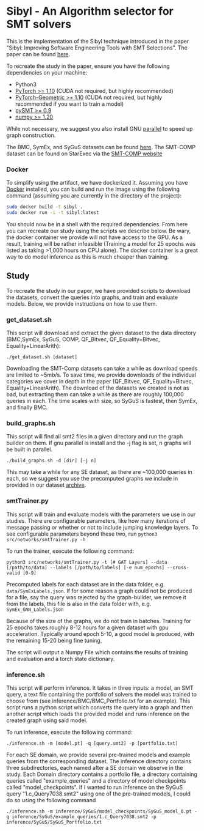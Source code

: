 # Sibyl - An Algorithm selector for SMT solvers

This is the implementation of the Sibyl technique introduced in the paper "Sibyl: Improving Software Engineering Tools with SMT Selections". The paper can be found [here](Sibyl_ICSE_Paper.pdf).

To recreate the study in the paper, ensure you have the following dependencies on your machine:

- Python3
- [PyTorch >= 1.10](https://pytorch.org/) (CUDA not required, but highly recommended)
- [PyTorch-Geometric >= 1.10](https://pytorch-geometric.readthedocs.io/en/latest/notes/installation.html) (CUDA not required, but highly recommended if you want to train a model)
- [pySMT >= 0.9](https://github.com/pysmt/pysmt)
- [numpy >= 1.20](https://numpy.org/)

While not necessary, we suggest you also install GNU [parallel](https://www.gnu.org/software/parallel/) to speed up graph construction.

The BMC, SymEx, and SyGuS datasets can be found [here](https://doi.org/10.5281/zenodo.6521827). The SMT-COMP dataset can be found on StarExec via the [SMT-COMP website](https://smt-comp.github.io/2021/benchmarks.html)

### Docker
To simplify using the artifact, we have dockerized it. Assuming you have [Docker](https://docs.docker.com/engine/install/ubuntu/) installed, you can build and run the image using the following command (assuming you are currently in the directory of the project):

```bash
sudo docker build -t sibyl .
sudo docker run -i -t sibyl:latest
```

You should now be in a shell with the required dependencies. From here you can recreate our study using the scripts we describe below. Be wary, the docker container we provide will not have access to the GPU. As a result, training will be rather infeasible (Training a model for 25 epochs was listed as taking >1,000 hours on CPU alone). The docker container is a great way to do model inference as this is much cheaper than training. 

## Study

To recreate the study in our paper, we have provided scripts to download the datasets, convert the queries into graphs, and train and evaluate models. Below, we provide instructions on how to use them.

### get_dataset.sh 
This script will download and extract the given dataset to the data directory (BMC,SymEx, SyGuS, COMP, QF_Bitvec, QF_Equality+Bitvec, Equality+LinearArith):

`./get_dataset.sh [dataset] `

Downloading the SMT-Comp datasets can take a while as download speeds are limited to ~5mb/s. To save time, we provide downloads of the individual categories we cover in depth in the paper (QF_Bitvec, QF_Equality+Bitvec, Equality+LinearArith). The download of the datasets we created is not as bad, but extracting them can take a while as there are roughly 100,000 queries in each. The time scales with size, so SyGuS is fastest, then SymEx, and finally BMC.

### build_graphs.sh
This script will find all smt2 files in a given directory and run the graph builder on them. If gnu parallel is install and the -j flag is set, n graphs will be built in parallel.

```
./build_graphs.sh -d [dir] [-j n]
```

This may take a while for any SE dataset, as there are ~100,000 queries in each, so we suggest you use the precomputed graphs we include in provided in our dataset [archive](https://zenodo.org/record/7065631).

### smtTrainer.py
This script will train and evaluate models with the parameters we use in our studies. There are configurable parameters, like how many iterations of message passing or whether or not to include jumping knowledge layers. To see configurable parameters beyond these two, run `python3 src/networks/smtTrainer.py -h` 

To run the trainer, execute the following command:

```
python3 src/networks/smtTrainer.py -t [# GAT Layers] --data [/path/to/data] --labels [/path/to/labels] [-e num_epochs] --cross-valid [0-9]
```

Precomputed labels for each dataset are in the data folder, e.g. `data/SymExLabels.json`. If for some reason a graph could not be produced for a file, say the query was rejected by the graph-builder, we remove it from the labels, this file is also in the data folder with, e.g. `SymEx_GNN_Labels.json`

Because of the size of the graphs, we do not train in batches. Training for 25 epochs takes roughly 8-12 hours for a given dataset with gpu acceleration. Typically around epoch 5-10, a good model is produced, with the remaining 15-20 being fine tuning. 

The script will output a Numpy File which contains the results of training and evaluation and a torch state dictionary.

### inference.sh
This script will perform inference. It takes in three inputs: a model, an SMT query, a text file containing the portfolio of solvers the model was trained to choose from (see inference/BMC/BMC_Portfolio.txt for an example). This script runs a python script which converts the query into a graph and then another script which loads the provided model and runs inference on the created graph using said model.

To run inference, execute the following command:

```
./inference.sh -m [model.pt] -q [query.smt2] -p [portfolio.txt]
```

For each SE domain, we provide several pre-trained models and example queries from the corresponding dataset. The inference directory contains three subdirectories, each named after a SE domain we observe in the study. Each Domain directory contains a portfolio file, a directory containing queries called "example_queries" and a directory of model checkpoints called "model_checkpoints". If I wanted to run inference on the SyGuS query "1.c_Query7038.smt2" using one of the pre-trained models, I could do so using the following command

```
./inference.sh -m inference/SyGuS/model_checkpoints/SyGuS_model_0.pt -q inference/SyGuS/example_queries/1.c_Query7038.smt2 -p inference/SyGuS/SyGuS_Portfolio.txt
```